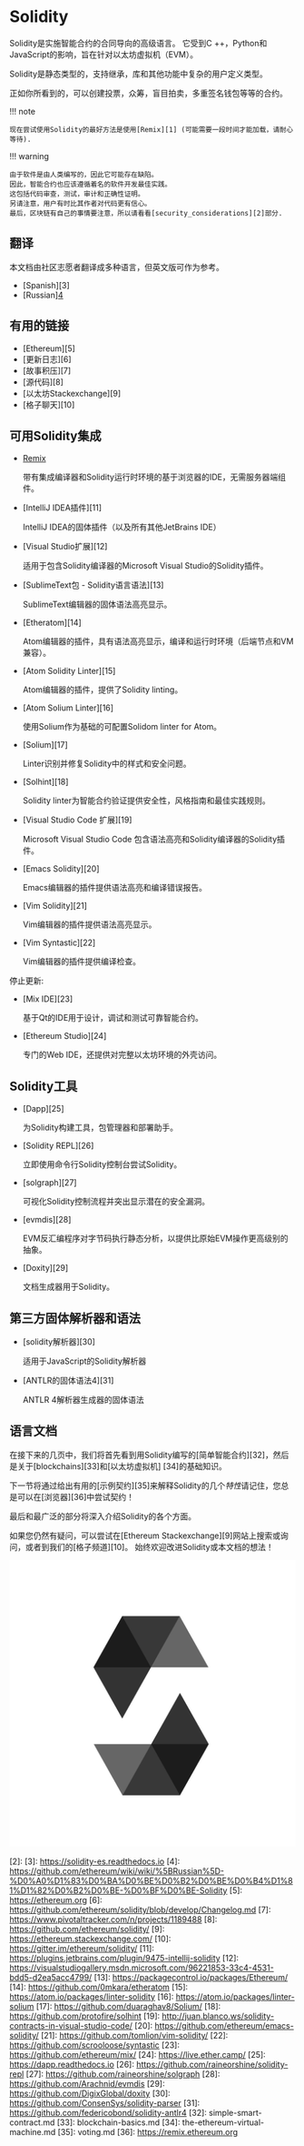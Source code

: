 # Solidity

Solidity是实施智能合约的合同导向的高级语言。
它受到C ++，Python和JavaScript的影响，旨在针对以太坊虚拟机（EVM）。

Solidity是静态类型的，支持继承，库和其他功能中复杂的用户定义类型。

正如你所看到的，可以创建投票，众筹，盲目拍卖，多重签名钱包等等的合约。

!!! note

    现在尝试使用Solidity的最好方法是使用[Remix][1] (可能需要一段时间才能加载，请耐心等待).

!!! warning

    由于软件是由人类编写的，因此它可能存在缺陷。
    因此，智能合约也应该遵循着名的软件开发最佳实践。
    这包括代码审查，测试，审计和正确性证明。
    另请注意，用户有时比其作者对代码更有信心。
    最后，区块链有自己的事情要注意，所以请看看[security_considerations][2]部分.

## 翻译

本文档由社区志愿者翻译成多种语言，但英文版可作为参考。

- [Spanish][3]
- [Russian][4](相当过时)

## 有用的链接

- [Ethereum][5]
- [更新日志][6]
- [故事积压][7]
- [源代码][8]
- [以太坊Stackexchange][9]
- [格子聊天][10]

## 可用Solidity集成

- [Remix][1]

    带有集成编译器和Solidity运行时环境的基于浏览器的IDE，无需服务器端组件。

- [IntelliJ IDEA插件][11]

    IntelliJ IDEA的固体插件（以及所有其他JetBrains IDE）

- [Visual Studio扩展][12]

    适用于包含Solidity编译器的Microsoft Visual Studio的Solidity插件。

- [SublimeText包 -  Solidity语言语法][13]

    SublimeText编辑器的固体语法高亮显示。

- [Etheratom][14]

    Atom编辑器的插件，具有语法高亮显示，编译和运行时环境（后端节点和VM兼容）。

- [Atom Solidity Linter][15]

    Atom编辑器的插件，提供了Solidity linting。

- [Atom Solium Linter][16]

    使用Solium作为基础的可配置Solidom linter for Atom。

- [Solium][17]

    Linter识别并修复Solidity中的样式和安全问题。

- [Solhint][18]

    Solidity linter为智能合约验证提供安全性，风格指南和最佳实践规则。

- [Visual Studio Code 扩展][19]

    Microsoft Visual Studio Code 包含语法高亮和Solidity编译器的Solidity插件。

- [Emacs Solidity][20]

    Emacs编辑器的插件提供语法高亮和编译错误报告。

- [Vim Solidity][21]

    Vim编辑器的插件提供语法高亮显示。

- [Vim Syntastic][22]

    Vim编辑器的插件提供编译检查。

停止更新:

- [Mix IDE][23]

    基于Qt的IDE用于设计，调试和测试可靠智能合约。

- [Ethereum Studio][24]

    专门的Web IDE，还提供对完整以太坊环境的外壳访问。

## Solidity工具

- [Dapp][25]

    为Solidity构建工具，包管理器和部署助手。

- [Solidity REPL][26]

    立即使用命令行Solidity控制台尝试Solidity。

- [solgraph][27]

    可视化Solidity控制流程并突出显示潜在的安全漏洞。

- [evmdis][28]

    EVM反汇编程序对字节码执行静态分析，以提供比原始EVM操作更高级别的抽象。

- [Doxity][29]

    文档生成器用于Solidity。

## 第三方固体解析器和语法

- [solidity解析器][30]

    适用于JavaScript的Solidity解析器

- [ANTLR的固体语法4][31]

    ANTLR 4解析器生成器的固体语法

## 语言文档

在接下来的几页中，我们将首先看到用Solidity编写的[简单智能合约][32]，然后是关于[blockchains][33]和[以太坊虚拟机] [34]的基础知识。

下一节将通过给出有用的[示例契约][35]来解释Solidity的几个*特性*请记住，您总是可以在[浏览器][36]中尝试契约！

最后和最广泛的部分将深入介绍Solidity的各个方面。

如果您仍然有疑问，可以尝试在[Ethereum Stackexchange][9]网站上搜索或询问，或者到我们的[格子频道][10]。
始终欢迎改进Solidity或本文档的想法！

![Solidity logo](logo.svg)

[1]: https://remix.ethereum.org/
[2]:
[3]: https://solidity-es.readthedocs.io
[4]: https://github.com/ethereum/wiki/wiki/%5BRussian%5D-%D0%A0%D1%83%D0%BA%D0%BE%D0%B2%D0%BE%D0%B4%D1%81%D1%82%D0%B2%D0%BE-%D0%BF%D0%BE-Solidity
[5]: https://ethereum.org
[6]: https://github.com/ethereum/solidity/blob/develop/Changelog.md
[7]: https://www.pivotaltracker.com/n/projects/1189488
[8]: https://github.com/ethereum/solidity/
[9]: https://ethereum.stackexchange.com/
[10]: https://gitter.im/ethereum/solidity/
[11]: https://plugins.jetbrains.com/plugin/9475-intellij-solidity
[12]: https://visualstudiogallery.msdn.microsoft.com/96221853-33c4-4531-bdd5-d2ea5acc4799/
[13]: https://packagecontrol.io/packages/Ethereum/
[14]: https://github.com/0mkara/etheratom
[15]: https://atom.io/packages/linter-solidity
[16]: https://atom.io/packages/linter-solium
[17]: https://github.com/duaraghav8/Solium/
[18]: https://github.com/protofire/solhint
[19]: http://juan.blanco.ws/solidity-contracts-in-visual-studio-code/
[20]: https://github.com/ethereum/emacs-solidity/
[21]: https://github.com/tomlion/vim-solidity/
[22]: https://github.com/scrooloose/syntastic
[23]: https://github.com/ethereum/mix/
[24]: https://live.ether.camp/
[25]: https://dapp.readthedocs.io
[26]: https://github.com/raineorshine/solidity-repl
[27]: https://github.com/raineorshine/solgraph
[28]: https://github.com/Arachnid/evmdis
[29]: https://github.com/DigixGlobal/doxity
[30]: https://github.com/ConsenSys/solidity-parser
[31]: https://github.com/federicobond/solidity-antlr4
[32]: simple-smart-contract.md
[33]: blockchain-basics.md
[34]: the-ethereum-virtual-machine.md
[35]: voting.md
[36]: https://remix.ethereum.org